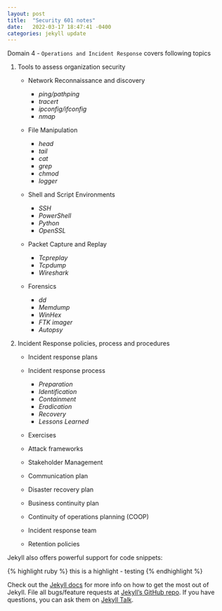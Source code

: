 ```yaml
---
layout: post
title:  "Security 601 notes"
date:   2022-03-17 18:47:41 -0400
categories: jekyll update
---
```

Domain 4 - `Operations and Incident Response` covers following topics

1. Tools to assess organization security 

    * Network Reconnaissance and discovery 
        - _ping/pathping_
        - _tracert_
        - _ipconfig/ifconfig_
        - _nmap_

    * File Manipulation 
        - _head_
        - _tail_ 
        - _cat_
        - _grep_
        - _chmod_
        - _logger_

    * Shell and Script Environments
        - _SSH_
        - _PowerShell_
        - _Python_
        - _OpenSSL_
    
    * Packet Capture and Replay
        - _Tcpreplay_
        - _Tcpdump_
        - _Wireshark_ 
    
    * Forensics 
        - _dd_
        - _Memdump_
        - _WinHex_
        - _FTK imager_
        - _Autopsy_

2. Incident Response policies, process and procedures

    * Incident response plans 
    * Incident response process
        - _Preparation_ 
        -  _Identification_
        - _Containment_
        - _Eradication_
        - _Recovery_
        - _Lessons Learned_

    * Exercises 
    * Attack frameworks 
    * Stakeholder Management 
    * Communication plan 
    * Disaster recovery plan 
    * Business continuity plan 
    * Continuity of operations planning (COOP)
    * Incident response team 
    * Retention policies


Jekyll also offers powerful support for code snippets:

{% highlight ruby %}
this is a highlight - testing
{% endhighlight %}

Check out the [Jekyll docs][jekyll-docs] for more info on how to get the most out of Jekyll. File all bugs/feature requests at [Jekyll’s GitHub repo][jekyll-gh]. If you have questions, you can ask them on [Jekyll Talk][jekyll-talk].

[jekyll-docs]: https://jekyllrb.com/docs/home
[jekyll-gh]:   https://github.com/jekyll/jekyll
[jekyll-talk]: https://talk.jekyllrb.com/
